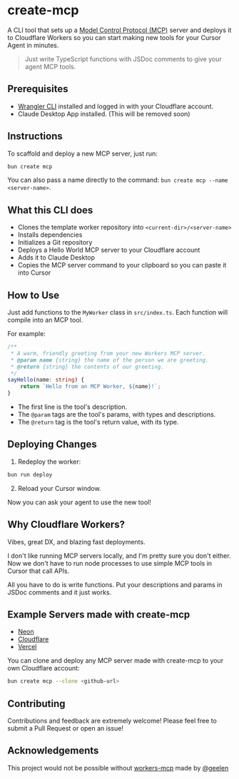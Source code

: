 # create-mcp

A CLI tool that sets up a [Model Control Protocol (MCP)](https://modelcontextprotocol.io) server and deploys it to Cloudflare Workers so you can start making new tools for your Cursor Agent in minutes.

> Just write TypeScript functions with JSDoc comments to give your agent MCP tools.

## Prerequisites

- [Wrangler CLI](https://developers.cloudflare.com/workers/wrangler/install-and-update/) installed and logged in with your Cloudflare account.
- Claude Desktop App installed. (This will be removed soon)

## Instructions

To scaffold and deploy a new MCP server, just run:

```bash
bun create mcp
```

You can also pass a name directly to the command: `bun create mcp --name <server-name>`.

## What this CLI does

- Clones the template worker repository into `<current-dir>/<server-name>`
- Installs dependencies
- Initializes a Git repository
- Deploys a Hello World MCP server to your Cloudflare account
- Adds it to Claude Desktop
- Copies the MCP server command to your clipboard so you can paste it into Cursor

## How to Use

Just add functions to the `MyWorker` class in `src/index.ts`. Each function will compile into an MCP tool.

For example:

```typescript
/**
 * A warm, friendly greeting from your new Workers MCP server.
 * @param name {string} the name of the person we are greeting.
 * @return {string} the contents of our greeting.
 */
sayHello(name: string) {
    return `Hello from an MCP Worker, ${name}!`;
}
```

- The first line is the tool's description.
- The `@param` tags are the tool's params, with types and descriptions.
- The `@return` tag is the tool's return value, with its type.

## Deploying Changes

1. Redeploy the worker:

```bash
bun run deploy
```

2. Reload your Cursor window.

Now you can ask your agent to use the new tool!

## Why Cloudflare Workers?

Vibes, great DX, and blazing fast deployments.

I don't like running MCP servers locally, and I'm pretty sure you don't either. Now we don't have to run node processes to use simple MCP tools in Cursor that call APIs.

All you have to do is write functions. Put your descriptions and params in JSDoc comments and it just works.

## Example Servers made with create-mcp

- [Neon](https://github.com/zueai/neon-mcp)
- [Cloudflare](https://github.com/zueai/cloudflare-api-mcp)
- [Vercel](https://github.com/zueai/vercel-api-mcp)

You can clone and deploy any MCP server made with create-mcp to your own Cloudflare account:

```bash
bun create mcp --clone <github-url>
```

## Contributing

Contributions and feedback are extremely welcome! Please feel free to submit a Pull Request or open an issue!

## Acknowledgements

This project would not be possible without [workers-mcp](https://github.com/cloudflare/workers-mcp) made by [@geelen](https://github.com/geelen)
